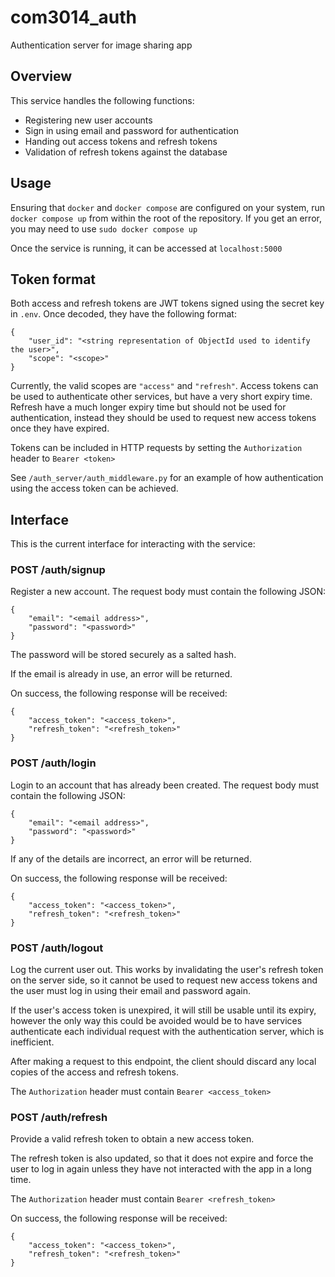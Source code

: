# com3014_auth

Authentication server for image sharing app

## Overview
This service handles the following functions:
- Registering new user accounts
- Sign in using email and password for authentication
- Handing out access tokens and refresh tokens
- Validation of refresh tokens against the database

## Usage
Ensuring that `docker` and `docker compose` are configured on your system, run `docker compose up` from within the root of the repository. If you get an error, you may need to use `sudo docker compose up`

Once the service is running, it can be accessed at `localhost:5000`

## Token format
Both access and refresh tokens are JWT tokens signed using the secret key in `.env`. Once decoded, they have the following format:

```
{
    "user_id": "<string representation of ObjectId used to identify the user>",
    "scope": "<scope>"
}
```

Currently, the valid scopes are `"access"` and `"refresh"`. Access tokens can be used to authenticate other services, but have a very short expiry time. Refresh have a much longer expiry time but should not be used for authentication, instead they should be used to request new access tokens once they have expired.

Tokens can be included in HTTP requests by setting the `Authorization` header to `Bearer <token>`

See `/auth_server/auth_middleware.py` for an example of how authentication using the access token can be achieved.

## Interface
This is the current interface for interacting with the service:

### POST /auth/signup
Register a new account. The request body must contain the following JSON:
```
{
    "email": "<email address>",
    "password": "<password>"
}
```

The password will be stored securely as a salted hash.

If the email is already in use, an error will be returned.

On success, the following response will be received:
```
{
    "access_token": "<access_token>",
    "refresh_token": "<refresh_token>"
}
```


### POST /auth/login
Login to an account that has already been created. The request body must contain the following JSON:
```
{
    "email": "<email address>",
    "password": "<password>"
}
```

If any of the details are incorrect, an error will be returned.

On success, the following response will be received:
```
{
    "access_token": "<access_token>",
    "refresh_token": "<refresh_token>"
}
```

### POST /auth/logout
Log the current user out. This works by invalidating the user's refresh token on the server side, so it cannot be used to request new access tokens and the user must log in using their email and password again.

If the user's access token is unexpired, it will still be usable until its expiry, however the only way this could be avoided would be to have services authenticate each individual request with the authentication server, which is inefficient.

After making a request to this endpoint, the client should discard any local copies of the access and refresh tokens.

The `Authorization` header must contain `Bearer <access_token>` 

### POST /auth/refresh
Provide a valid refresh token to obtain a new access token.

The refresh token is also updated, so that it does not expire and force the user to log in again unless they have not interacted with the app in a long time.

The `Authorization` header must contain `Bearer <refresh_token>` 

On success, the following response will be received:
```
{
    "access_token": "<access_token>",
    "refresh_token": "<refresh_token>"
}
```